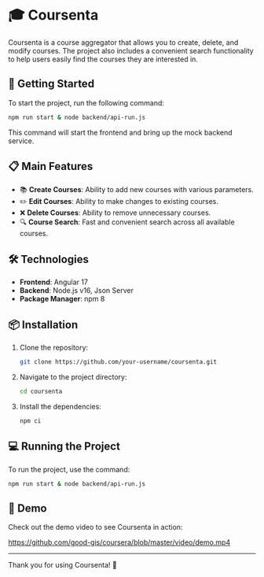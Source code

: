 # 🎓 Coursenta

Coursenta is a course aggregator that allows you to create, delete, and modify courses. The project also includes a convenient search functionality to help users easily find the courses they are interested in.

## 🚀 Getting Started

To start the project, run the following command:

```bash
npm run start & node backend/api-run.js
```

This command will start the frontend and bring up the mock backend service.

## 📋 Main Features

- 📚 **Create Courses**: Ability to add new courses with various parameters.
- ✏️ **Edit Courses**: Ability to make changes to existing courses.
- ❌ **Delete Courses**: Ability to remove unnecessary courses.
- 🔍 **Course Search**: Fast and convenient search across all available courses.

## 🛠️ Technologies

- **Frontend**: Angular 17
- **Backend**: Node.js v16, Json Server
- **Package Manager**: npm 8


## 📦 Installation

1. Clone the repository:
   ```bash
   git clone https://github.com/your-username/coursenta.git
   ```
2. Navigate to the project directory:
   ```bash
   cd coursenta
   ```
3. Install the dependencies:
   ```bash
   npm ci
   ```

## 💻 Running the Project

To run the project, use the command:

```bash
npm run start & node backend/api-run.js
```

## 🎥 Demo

Check out the demo video to see Coursenta in action:

https://github.com/good-gis/coursera/blob/master/video/demo.mp4

---

Thank you for using Coursenta! 🎉
